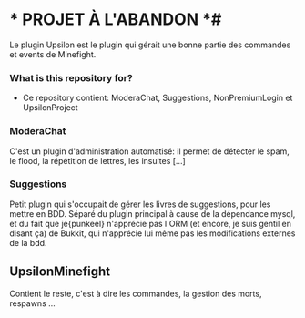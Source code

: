 # * PROJET À L'ABANDON *#

Le plugin Upsilon est le plugin qui gérait une bonne partie des commandes et events de Minefight.

### What is this repository for? ###

* Ce repository contient: ModeraChat, Suggestions, NonPremiumLogin et UpsilonProject

### ModeraChat ###
C'est un plugin d'administration automatisé: il permet de détecter le spam, le flood, la répétition de lettres, les insultes [...]

### Suggestions ###
Petit plugin qui s'occupait de gérer les livres de suggestions, pour les mettre en BDD.
Séparé du plugin principal à cause de la dépendance mysql, et du fait que je{punkeel} n'apprécie pas l'ORM (et encore, je suis gentil en disant ça) de Bukkit, qui n'apprécie lui même pas les modifications externes de la bdd.

## UpsilonMinefight ##
Contient le reste, c'est à dire les commandes, la gestion des morts, respawns ...

